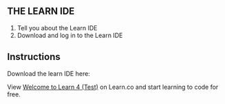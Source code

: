 ## THE LEARN IDE

1. Tell you about the Learn IDE
2. Download and log in to the Learn IDE

## Instructions

Download the learn IDE here: 
<p class='util--hide'>View <a href='https://learn.co/lessons/welcome-to-learn-4-test'>Welcome to Learn 4 (Test)</a> on Learn.co and start learning to code for free.</p>

